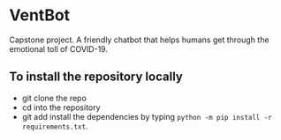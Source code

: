 # VentBot
Capstone project. A friendly chatbot that helps humans get through the emotional toll of COVID-19.

## To install the repository locally
- git clone the repo
- cd into the repository
- git add install the dependencies by typing `python -m pip install -r requirements.txt`.
